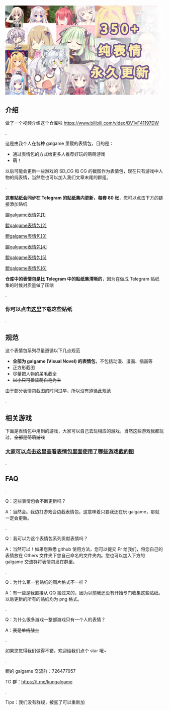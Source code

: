 ![kun-galgame-stickers](https://github.com/KUN1007/kun-galgame-stickers/blob/main/introduction/title.png)

## 介绍

做了一个视频介绍这个仓库啦
https://www.bilibili.com/video/BV1vF41197DW

.

这是由我个人在各种 galgame 里截的表情包，目的是：

- 通过表情包的方式给更多人推荐好玩的萌萌游戏
- 萌！

以后可能会更新一些游戏的 SD_CG 和 CG 的截图作为表情包，现在只有游戏中人物的纯表情，当然您也可以加入我们文章末尾的群组。

.

**这套贴纸会同步在 Telegram 的贴纸集内更新，每套 80 张**，您可以点击下方的链接添加贴纸

[鲲galgame表情包[1]](https://t.me/addstickers/KUNgal1)

[鲲galgame表情包[2]](https://t.me/addstickers/KUNgal2)

[鲲galgame表情包[3]](https://t.me/addstickers/KUNgal3)

[鲲galgame表情包[4]](https://t.me/addstickers/KUNgal4)

[鲲galgame表情包[5]](https://t.me/addstickers/KUNgal5)

[鲲galgame表情包[6]](https://t.me/addstickers/KUNgal6)

**仓库中的表情包是比 Telegram 中的贴纸集清晰的**，因为在做成 Telegram 贴纸集的时候对质量做了压缩

.

### 你可以点击[这里](https://github.com/KUN1007/kungalgame-stickers/releases)下载这些贴纸

.

## 规范

这个表情包系列尽量遵循以下几点规范

- **全部为 galgame (Visual Novel) 的表情包**，不包括动漫、漫画、插画等
- 正方形截图
- 尽量把人物的呆毛截全
- <s>以小只可爱软萌白毛为主</s>

由于部分表情包截图的时间过早，所以没有遵循此规范

.

## 相关游戏

下面是表情包中用到的游戏，大家可以自己去玩相应的游戏，当然这些游戏我都玩过，~~全部是萌萌游戏~~

### [大家可以点击这里查看表情包里面使用了哪些游戏截的图](https://github.com/KUN1007/kungalgame-stickers/blob/main/introduction/game.md)

.

## FAQ

.

Q：这些表情包会不断更新吗？

A：当然会。我边打游戏会边截表情包，这意味着只要我还在玩 galgame，那就一定会更新。

.

Q：我可以为这个表情包系列贡献表情吗？

A：当然可以！如果您熟悉 github 使用方法，您可以提交 Pr 给我们，将您自己的表情放在 Others 文件夹下您自己命名的文件夹内。您也可以加入下方的 galgame 交流群将表情包发在群里。

.

Q：为什么第一套贴纸的图片格式不一样？

A：有一些是我直接从 QQ 搬过来的，因为以前我还没有开始专门收集这些贴纸。以后更新的所有的贴纸均为 png 格式。

.

Q：为什么很多游戏一整部游戏只有一个人的表情？

A：~~我是单线战士~~

.

如果您觉得我们做得不错，欢迎给我们点个 star 哦~

.

鲲的 galgame 交流群：726477957

TG 群：https://t.me/kungalgame

.

Tips：我们没有群规，被鲨了可以重新加
